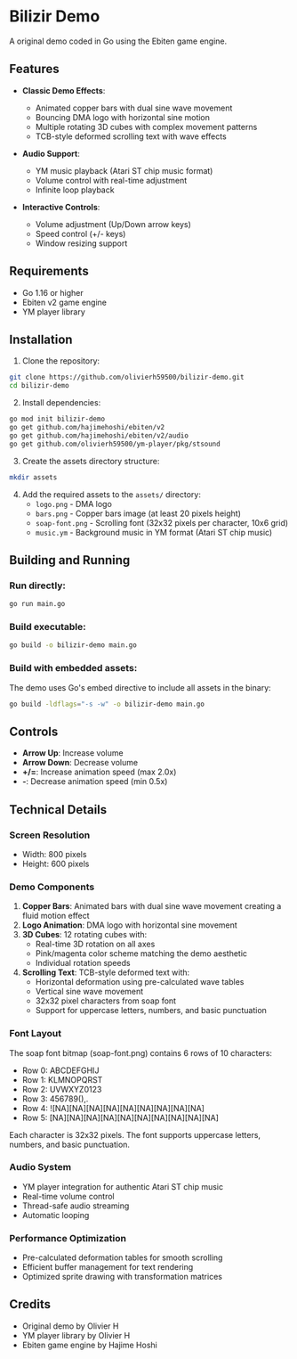 # Bilizir Demo

A original demo coded in Go using the Ebiten game engine.

## Features

- **Classic Demo Effects**:
  - Animated copper bars with dual sine wave movement
  - Bouncing DMA logo with horizontal sine motion
  - Multiple rotating 3D cubes with complex movement patterns
  - TCB-style deformed scrolling text with wave effects

- **Audio Support**:
  - YM music playback (Atari ST chip music format)
  - Volume control with real-time adjustment
  - Infinite loop playback

- **Interactive Controls**:
  - Volume adjustment (Up/Down arrow keys)
  - Speed control (+/- keys)
  - Window resizing support

## Requirements

- Go 1.16 or higher
- Ebiten v2 game engine
- YM player library

## Installation

1. Clone the repository:
```bash
git clone https://github.com/olivierh59500/bilizir-demo.git
cd bilizir-demo
```

2. Install dependencies:
```bash
go mod init bilizir-demo
go get github.com/hajimehoshi/ebiten/v2
go get github.com/hajimehoshi/ebiten/v2/audio
go get github.com/olivierh59500/ym-player/pkg/stsound
```

3. Create the assets directory structure:
```bash
mkdir assets
```

4. Add the required assets to the `assets/` directory:
   - `logo.png` - DMA logo
   - `bars.png` - Copper bars image (at least 20 pixels height)
   - `soap-font.png` - Scrolling font (32x32 pixels per character, 10x6 grid)
   - `music.ym` - Background music in YM format (Atari ST chip music)

## Building and Running

### Run directly:
```bash
go run main.go
```

### Build executable:
```bash
go build -o bilizir-demo main.go
```

### Build with embedded assets:
The demo uses Go's embed directive to include all assets in the binary:
```bash
go build -ldflags="-s -w" -o bilizir-demo main.go
```

## Controls

- **Arrow Up**: Increase volume
- **Arrow Down**: Decrease volume
- **+/=**: Increase animation speed (max 2.0x)
- **-**: Decrease animation speed (min 0.5x)

## Technical Details

### Screen Resolution
- Width: 800 pixels
- Height: 600 pixels

### Demo Components

1. **Copper Bars**: Animated bars with dual sine wave movement creating a fluid motion effect
2. **Logo Animation**: DMA logo with horizontal sine movement
3. **3D Cubes**: 12 rotating cubes with:
   - Real-time 3D rotation on all axes
   - Pink/magenta color scheme matching the demo aesthetic
   - Individual rotation speeds
4. **Scrolling Text**: TCB-style deformed text with:
   - Horizontal deformation using pre-calculated wave tables
   - Vertical sine wave movement
   - 32x32 pixel characters from soap font
   - Support for uppercase letters, numbers, and basic punctuation

### Font Layout
The soap font bitmap (soap-font.png) contains 6 rows of 10 characters:
- Row 0: ABCDEFGHIJ
- Row 1: KLMNOPQRST
- Row 2: UVWXYZ0123
- Row 3: 456789(),.
- Row 4: ![NA][NA][NA][NA][NA][NA][NA][NA][NA]
- Row 5: [NA][NA][NA][NA][NA][NA][NA][NA][NA][NA]

Each character is 32x32 pixels. The font supports uppercase letters, numbers, and basic punctuation.

### Audio System
- YM player integration for authentic Atari ST chip music
- Real-time volume control
- Thread-safe audio streaming
- Automatic looping

### Performance Optimization
- Pre-calculated deformation tables for smooth scrolling
- Efficient buffer management for text rendering
- Optimized sprite drawing with transformation matrices

## Credits

- Original demo by Olivier H
- YM player library by Olivier H
- Ebiten game engine by Hajime Hoshi

